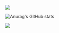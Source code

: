 <img src="https://capsule-render.vercel.app/api?type=waving&color=skyblue&height=150&section=header&text=HYUN JUN&fontSize=20" />

![Anurag's GitHub stats](https://github-readme-stats.vercel.app/api?username=buzz0331&hide=contribs,prs&show_icons=true&theme=테마)


<img src="https://capsule-render.vercel.app/api?type=waving&color=BDBDC8&height=150&section=footer" />


<!--
**buzz0331/buzz0331** is a ✨ _special_ ✨ repository because its `README.md` (this file) appears on your GitHub profile.

Here are some ideas to get you started:

- 🔭 I’m currently working on ...
- 🌱 I’m currently learning ...
- 👯 I’m looking to collaborate on ...
- 🤔 I’m looking for help with ...
- 💬 Ask me about ...
- 📫 How to reach me: ...
- 😄 Pronouns: ...
- ⚡ Fun fact: ...
-->
